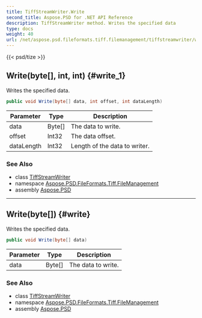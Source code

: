 ```yaml
---
title: TiffStreamWriter.Write
second_title: Aspose.PSD for .NET API Reference
description: TiffStreamWriter method. Writes the specified data
type: docs
weight: 40
url: /net/aspose.psd.fileformats.tiff.filemanagement/tiffstreamwriter/write/
---
```

{{< psd/tize >}}
## Write(byte[], int, int) {#write_1}

Writes the specified data.

```csharp
public void Write(byte[] data, int offset, int dataLength)
```

| Parameter | Type | Description |
| --- | --- | --- |
| data | Byte[] | The data to write. |
| offset | Int32 | The data offset. |
| dataLength | Int32 | Length of the data to writer. |

### See Also

* class [TiffStreamWriter](../)
* namespace [Aspose.PSD.FileFormats.Tiff.FileManagement](../../../aspose.psd.fileformats.tiff.filemanagement/)
* assembly [Aspose.PSD](../../../)

---

## Write(byte[]) {#write}

Writes the specified data.

```csharp
public void Write(byte[] data)
```

| Parameter | Type | Description |
| --- | --- | --- |
| data | Byte[] | The data to write. |

### See Also

* class [TiffStreamWriter](../)
* namespace [Aspose.PSD.FileFormats.Tiff.FileManagement](../../../aspose.psd.fileformats.tiff.filemanagement/)
* assembly [Aspose.PSD](../../../)


